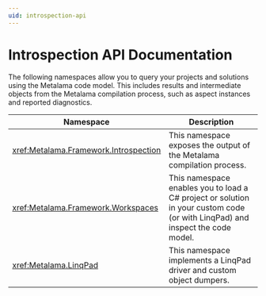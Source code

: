 ```yaml
---
uid: introspection-api
---
```


# Introspection API Documentation

The following namespaces allow you to query your projects and solutions using the Metalama code model. This includes results and intermediate objects from the Metalama compilation process, such as aspect instances and reported diagnostics.

| Namespace                             | Description                                                                                                                |
|---------------------------------------|----------------------------------------------------------------------------------------------------------------------------|
| <xref:Metalama.Framework.Introspection> | This namespace exposes the output of the Metalama compilation process. |
| <xref:Metalama.Framework.Workspaces> | This namespace enables you to load a C# project or solution in your custom code (or with LinqPad) and inspect the code model. |
| <xref:Metalama.LinqPad> | This namespace implements a LinqPad driver and custom object dumpers. |
